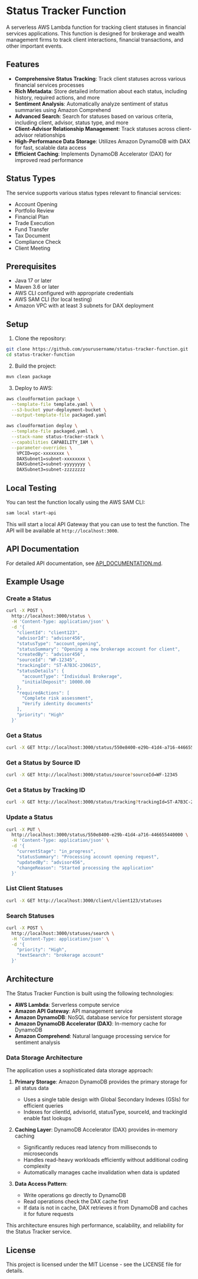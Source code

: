 # Status Tracker Function

A serverless AWS Lambda function for tracking client statuses in financial services applications. This function is designed for brokerage and wealth management firms to track client interactions, financial transactions, and other important events.

## Features

- **Comprehensive Status Tracking**: Track client statuses across various financial services processes
- **Rich Metadata**: Store detailed information about each status, including history, required actions, and more
- **Sentiment Analysis**: Automatically analyze sentiment of status summaries using Amazon Comprehend
- **Advanced Search**: Search for statuses based on various criteria, including client, advisor, status type, and more
- **Client-Advisor Relationship Management**: Track statuses across client-advisor relationships
- **High-Performance Data Storage**: Utilizes Amazon DynamoDB with DAX for fast, scalable data access
- **Efficient Caching**: Implements DynamoDB Accelerator (DAX) for improved read performance

## Status Types

The service supports various status types relevant to financial services:

- Account Opening
- Portfolio Review
- Financial Plan
- Trade Execution
- Fund Transfer
- Tax Document
- Compliance Check
- Client Meeting

## Prerequisites

- Java 17 or later
- Maven 3.6 or later
- AWS CLI configured with appropriate credentials
- AWS SAM CLI (for local testing)
- Amazon VPC with at least 3 subnets for DAX deployment

## Setup

1. Clone the repository:

```bash
git clone https://github.com/yourusername/status-tracker-function.git
cd status-tracker-function
```

2. Build the project:

```bash
mvn clean package
```

3. Deploy to AWS:

```bash
aws cloudformation package \
  --template-file template.yaml \
  --s3-bucket your-deployment-bucket \
  --output-template-file packaged.yaml

aws cloudformation deploy \
  --template-file packaged.yaml \
  --stack-name status-tracker-stack \
  --capabilities CAPABILITY_IAM \
  --parameter-overrides \
    VPCID=vpc-xxxxxxxx \
    DAXSubnet1=subnet-xxxxxxxx \
    DAXSubnet2=subnet-yyyyyyyy \
    DAXSubnet3=subnet-zzzzzzzz
```

## Local Testing

You can test the function locally using the AWS SAM CLI:

```bash
sam local start-api
```

This will start a local API Gateway that you can use to test the function. The API will be available at `http://localhost:3000`.

## API Documentation

For detailed API documentation, see [API_DOCUMENTATION.md](API_DOCUMENTATION.md).

## Example Usage

### Create a Status

```bash
curl -X POST \
  http://localhost:3000/status \
  -H 'Content-Type: application/json' \
  -d '{
    "clientId": "client123",
    "advisorId": "advisor456",
    "statusType": "account_opening",
    "statusSummary": "Opening a new brokerage account for client",
    "createdBy": "advisor456",
    "sourceId": "WF-12345",
    "trackingId": "ST-A7B3C-230615",
    "statusDetails": {
      "accountType": "Individual Brokerage",
      "initialDeposit": 10000.00
    },
    "requiredActions": [
      "Complete risk assessment",
      "Verify identity documents"
    ],
    "priority": "High"
  }'
```

### Get a Status

```bash
curl -X GET http://localhost:3000/status/550e8400-e29b-41d4-a716-446655440000
```

### Get a Status by Source ID

```bash
curl -X GET http://localhost:3000/status/source?sourceId=WF-12345
```

### Get a Status by Tracking ID

```bash
curl -X GET http://localhost:3000/status/tracking?trackingId=ST-A7B3C-230615
```

### Update a Status

```bash
curl -X PUT \
  http://localhost:3000/status/550e8400-e29b-41d4-a716-446655440000 \
  -H 'Content-Type: application/json' \
  -d '{
    "currentStage": "in_progress",
    "statusSummary": "Processing account opening request",
    "updatedBy": "advisor456",
    "changeReason": "Started processing the application"
  }'
```

### List Client Statuses

```bash
curl -X GET http://localhost:3000/client/client123/statuses
```

### Search Statuses

```bash
curl -X POST \
  http://localhost:3000/statuses/search \
  -H 'Content-Type: application/json' \
  -d '{
    "priority": "High",
    "textSearch": "brokerage account"
  }'
```

## Architecture

The Status Tracker Function is built using the following technologies:

- **AWS Lambda**: Serverless compute service
- **Amazon API Gateway**: API management service
- **Amazon DynamoDB**: NoSQL database service for persistent storage
- **Amazon DynamoDB Accelerator (DAX)**: In-memory cache for DynamoDB
- **Amazon Comprehend**: Natural language processing service for sentiment analysis

### Data Storage Architecture

The application uses a sophisticated data storage approach:

1. **Primary Storage**: Amazon DynamoDB provides the primary storage for all status data
   - Uses a single table design with Global Secondary Indexes (GSIs) for efficient queries
   - Indexes for clientId, advisorId, statusType, sourceId, and trackingId enable fast lookups

2. **Caching Layer**: DynamoDB Accelerator (DAX) provides in-memory caching
   - Significantly reduces read latency from milliseconds to microseconds
   - Handles read-heavy workloads efficiently without additional coding complexity
   - Automatically manages cache invalidation when data is updated

3. **Data Access Pattern**:
   - Write operations go directly to DynamoDB
   - Read operations check the DAX cache first
   - If data is not in cache, DAX retrieves it from DynamoDB and caches it for future requests

This architecture ensures high performance, scalability, and reliability for the Status Tracker service.

## License

This project is licensed under the MIT License - see the LICENSE file for details. 